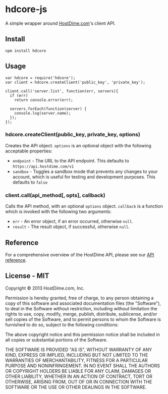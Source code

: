 # hdcore-js

A simple wrapper around [HostDime.com](http://www.hostdime.com/)'s client API.

## Install

    npm install hdcore

## Usage

    var hdcore = require('hdcore');
    var client = hdcore.createClient('public_key', 'private_key');
    
    client.call('server.list', function(err, servers){
      if (err)
        return console.error(err);
      
      servers.forEach(function(server) {
        console.log(server.name);
      });
    });

### hdcore.createClient(public_key, private_key, options)

Creates the API object. `options` is an optional object with the following acceptable properties:

* `endpoint` - The URL to the API endpoint. This defaults to `https://api.hostdime.com/v1`
* `sandbox` - Toggles a sandbox mode that prevents any changes to your account, which is useful for testing and development purposes. This defaults to `false`


### client.call(api_method[, opts], callback)

Calls the API method, with an optional `options` object. `callback` is a function which is invoked with the following two arguments:

* `err` - An error object, if an error occurred, otherwise `null`.
* `result` - The result object, if successful, otherwise `null`.

    
## Reference

For a comprehensive overview of the HostDime API, please see our [API reference](https://api.hostdime.com/docs/).

## License - MIT

Copyright © 2013 HostDime.com, Inc.

Permission is hereby granted, free of charge, to any person obtaining
a copy of this software and associated documentation files (the
"Software"), to deal in the Software without restriction, including
without limitation the rights to use, copy, modify, merge, publish,
distribute, sublicense, and/or sell copies of the Software, and to
permit persons to whom the Software is furnished to do so, subject to
the following conditions:

The above copyright notice and this permission notice shall be
included in all copies or substantial portions of the Software.

THE SOFTWARE IS PROVIDED "AS IS", WITHOUT WARRANTY OF ANY KIND,
EXPRESS OR IMPLIED, INCLUDING BUT NOT LIMITED TO THE WARRANTIES OF
MERCHANTABILITY, FITNESS FOR A PARTICULAR PURPOSE AND
NONINFRINGEMENT. IN NO EVENT SHALL THE AUTHORS OR COPYRIGHT HOLDERS BE
LIABLE FOR ANY CLAIM, DAMAGES OR OTHER LIABILITY, WHETHER IN AN ACTION
OF CONTRACT, TORT OR OTHERWISE, ARISING FROM, OUT OF OR IN CONNECTION
WITH THE SOFTWARE OR THE USE OR OTHER DEALINGS IN THE SOFTWARE.